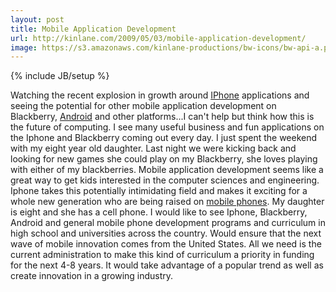 ```yaml
---
layout: post
title: Mobile Application Development
url: http://kinlane.com/2009/05/03/mobile-application-development/
image: https://s3.amazonaws.com/kinlane-productions/bw-icons/bw-api-a.png
---
```

{% include JB/setup %}
<p>
     Watching the recent explosion in growth around <a class="zem_slink" title="IPhone OS" rel="homepage" href="http://developer.apple.com/iphone/">IPhone</a> applications and seeing the potential for other mobile application development on Blackberry, <a class="zem_slink" title="Android" rel="homepage" href="http://code.google.com/android/">Android</a> and other platforms...I can't help but think how this is the future of computing. I see many useful business and fun applications on the Iphone and Blackberry coming out every day. I just spent the weekend with my eight year old daughter. Last night we were kicking back and looking for new games she could play on my Blackberry, she loves playing with either of my blackberries. Mobile application development seems like a great way to get kids interested in the computer sciences and engineering. Iphone takes this potentially intimidating field and makes it exciting for a whole new generation who are being raised on <a class="zem_slink" title="Mobile phone" rel="wikipedia" href="http://en.wikipedia.org/wiki/Mobile_phone">mobile phones</a>. My daughter is eight and she has a cell phone. I would like to see Iphone, Blackberry, Android and general mobile phone development programs and curriculum in high school and universities across the country. Would ensure that the next wave of mobile innovation comes from the United States. All we need is the current administration to make this kind of curriculum a priority in funding for the next 4-8 years. It would take advantage of a popular trend as well as create innovation in a growing industry.
</p>